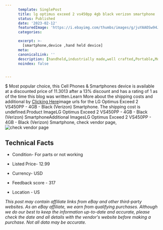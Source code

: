 ```yaml
---
      template: SinglePost
      title: lg optimus exceed 2 vs450pp 4gb black verizon smartphone
      status: Published
      date: '2023-02-12'
      featuredImage: 'https://i.ebayimg.com/thumbs/images/g/juYAAOSw94JfJvgy/s-l225.jpg'
      categories: 

      excerpt: >-
        [smartphone,device ,hand held device]
      meta:
      canonicalLink: ''
      description: [handheld,industrially made,well crafted,Portable,Mobile,Compact,Convenient,Lightweight,Maneuverable,Man-portable,Miniature,Carriable,Hand-held,Light,Holdable,Transportable,Mobile device,Pocket-sized,On-the-go,Wireless,Cordless,Compact size,Convenient size, smartphone,device ,hand held device]
      noindex: false

        
---
```

$
    Most popular choice, this Cell Phones & Smartphones device is available at a discounted price of 11.3013 after a 13% discount and has a rating of 1 as of the time this blog was written.Learn More about the shipping costs and additional by [Clicking Here](https://www.ebay.com/itm/293674127207?hash=item4460578f67%3Ag%3AjuYAAOSw94JfJvgy&mkevt=1&mkcid=1&mkrid=711-53200-19255-0&campid=%253CePNCampaignId%253E&customid=%253CreferenceId%253E&toolid=10049)image urls for the LG Optimus Exceed 2 VS450PP - 4GB - Black (Verizon) Smartphone. The shipping cost is undefined.Product ImageLG Optimus Exceed 2 VS450PP - 4GB - Black (Verizon) SmartphoneAdditional ImagesLG Optimus Exceed 2 VS450PP - 4GB - Black (Verizon) Smartphone, check vendor page, ![check vendor page](https://origin-galleryplus.ebayimg.com/ws/web/293674127207_2_0_1/225x225.jpg,https://origin-galleryplus.ebayimg.com/ws/web/293674127207_3_0_1/225x225.jpg,https://origin-galleryplus.ebayimg.com/ws/web/293674127207_4_0_1/225x225.jpg,https://origin-galleryplus.ebayimg.com/ws/web/293674127207_5_0_1/225x225.jpg,https://origin-galleryplus.ebayimg.com/ws/web/293674127207_6_0_1/225x225.jpg,https://origin-galleryplus.ebayimg.com/ws/web/293674127207_7_0_1/225x225.jpg)
    
    

 ## Technical Facts 



     
      

 - Condition- For parts or not working 


      

 - Listed Price- 12.99 


      

 - Currency- USD 


      

 - Feedback score - 317 


      

 - Location - US 


      
      

 *_This post may contain affiliate links from eBay and other third-party websites. As an eBay affiliate, we earn from qualifying purchases. Although we do our best to keep the information up-to-date and accurate, please check the date and all details with the vendor's website before making a purchase. Not all data may be accurate._*



    
    
    
    
    